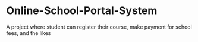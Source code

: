 # Online-School-Portal-System
A project where student can register their course, make payment for school fees, and the likes
